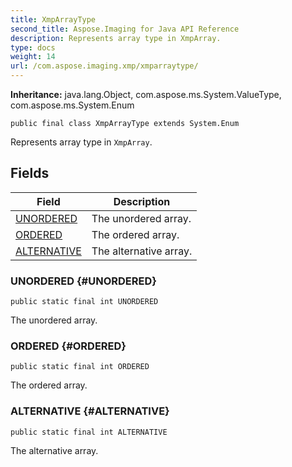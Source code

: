 ```yaml
---
title: XmpArrayType
second_title: Aspose.Imaging for Java API Reference
description: Represents array type in XmpArray.
type: docs
weight: 14
url: /com.aspose.imaging.xmp/xmparraytype/
---
```

**Inheritance:**
java.lang.Object, com.aspose.ms.System.ValueType, com.aspose.ms.System.Enum
```
public final class XmpArrayType extends System.Enum
```

Represents array type in `XmpArray`.
## Fields

| Field | Description |
| --- | --- |
| [UNORDERED](#UNORDERED) | The unordered array. |
| [ORDERED](#ORDERED) | The ordered array. |
| [ALTERNATIVE](#ALTERNATIVE) | The alternative array. |
### UNORDERED {#UNORDERED}
```
public static final int UNORDERED
```


The unordered array.

### ORDERED {#ORDERED}
```
public static final int ORDERED
```


The ordered array.

### ALTERNATIVE {#ALTERNATIVE}
```
public static final int ALTERNATIVE
```


The alternative array.

